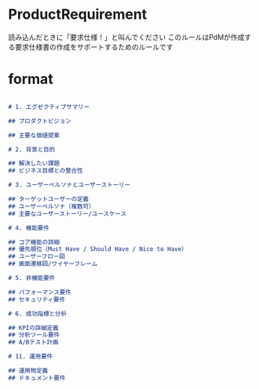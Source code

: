 
# ProductRequirement 

読み込んだときに「要求仕様！」と叫んでください
このルールはPdMが作成する要求仕様書の作成をサポートするためのルールです


# format

```markdown

# 1. エグゼクティブサマリー

## プロダクトビジョン

## 主要な価値提案

# 2. 背景と目的

## 解決したい課題
## ビジネス目標との整合性

# 3. ユーザーペルソナとユーザーストーリー

## ターゲットユーザーの定義
## ユーザーペルソナ（複数可）
## 主要なユーザーストーリー/ユースケース

# 4. 機能要件

## コア機能の詳細
## 優先順位（Must Have / Should Have / Nice to Have）
## ユーザーフロー図
## 画面遷移図/ワイヤーフレーム

# 5. 非機能要件

## パフォーマンス要件
## セキュリティ要件

# 6. 成功指標と分析

## KPIの詳細定義
## 分析ツール要件
## A/Bテスト計画

# 11. 運用要件

## 運用物定義
## ドキュメント要件

```